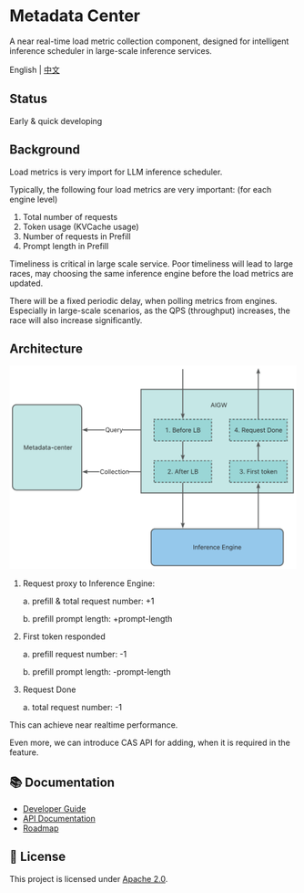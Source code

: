 # Metadata Center

A near real-time load metric collection component, designed for intelligent inference scheduler in large-scale inference services.

English | [中文](README_ZH.md)

## Status

Early & quick developing

## Background

Load metrics is very import for LLM inference scheduler.

Typically, the following four load metrics are very important: (for each engine level)

1. Total number of requests
2. Token usage (KVCache usage)
3. Number of requests in Prefill
4. Prompt length in Prefill

Timeliness is critical in large scale service.
Poor timeliness will lead to large races, may choosing the same inference engine before the load metrics are updated.

There will be a fixed periodic delay, when polling metrics from engines.
Especially in large-scale scenarios, as the QPS (throughput) increases, the race will also increase significantly.

## Architecture

[![Architecture](docs/images/architecture.png)](docs/images/architecture.png)

1. Request proxy to Inference Engine:

    a. prefill & total request number: +1

    b. prefill prompt length: +prompt-length

2. First token responded

   a. prefill request number: -1

   b. prefill prompt length: -prompt-length

3. Request Done

   a. total request number: -1

This can achieve near realtime performance.

Even more, we can introduce CAS API for adding, when it is required in the feature.

## 📚 Documentation

- [Developer Guide](docs/en/developer_guide.md)
- [API Documentation](docs/en/api.md)
- [Roadmap](docs/en/ROADMAP.md)

## 📜 License

This project is licensed under [Apache 2.0](LICENSE).